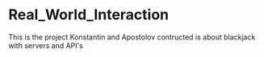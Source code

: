 # Real_World_Interaction
This is the project Konstantin and Apostolov contructed is about blackjack with servers and API's

